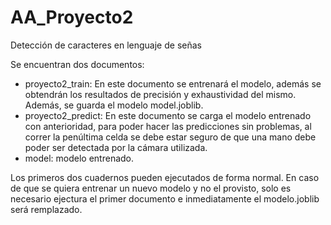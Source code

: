 # AA_Proyecto2
Detección de caracteres en lenguaje de señas

Se encuentran dos documentos:

- proyecto2_train: En este documento se entrenará el modelo, además se obtendrán los resultados de precisión y exhaustividad del mismo. Además, se guarda el modelo model.joblib.
- proyecto2_predict: En este documento se carga el modelo entrenado con anterioridad, para poder hacer las predicciones sin problemas, al correr la penúltima celda se debe estar seguro de que una mano debe poder ser detectada por la cámara utilizada.
- model: modelo entrenado.

Los primeros dos cuadernos pueden ejecutados de forma normal. En caso de que se quiera entrenar un nuevo modelo y no el provisto, solo es necesario ejectura el primer documento e inmediatamente el modelo.joblib será remplazado.
